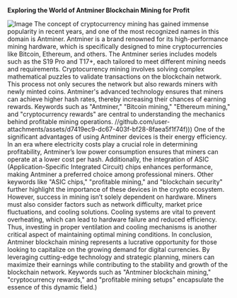 **Exploring the World of Antminer Blockchain Mining for Profit**

![Image](https://github.com/user-attachments/assets/d7419ec9-dc67-403f-bf28-8faea5f1f74f)
The concept of cryptocurrency mining has gained immense popularity in recent years, and one of the most recognized names in this domain is Antminer. Antminer is a brand renowned for its high-performance mining hardware, which is specifically designed to mine cryptocurrencies like Bitcoin, Ethereum, and others. The Antminer series includes models such as the S19 Pro and T17+, each tailored to meet different mining needs and requirements.
Cryptocurrency mining involves solving complex mathematical puzzles to validate transactions on the blockchain network. This process not only secures the network but also rewards miners with newly minted coins. Antminer's advanced technology ensures that miners can achieve higher hash rates, thereby increasing their chances of earning rewards. Keywords such as "Antminer," "Bitcoin mining," "Ethereum mining," and "cryptocurrency rewards" are central to understanding the mechanics behind profitable mining operations.
 //github.com/user-attachments/assets/d7419ec9-dc67-403f-bf28-8faea5f1f74f)))
One of the significant advantages of using Antminer devices is their energy efficiency. In an era where electricity costs play a crucial role in determining profitability, Antminer’s low power consumption ensures that miners can operate at a lower cost per hash. Additionally, the integration of ASIC (Application-Specific Integrated Circuit) chips enhances performance, making Antminer a preferred choice among professional miners. Other keywords like "ASIC chips," "profitable mining," and "blockchain security" further highlight the importance of these devices in the crypto ecosystem.
However, success in mining isn’t solely dependent on hardware. Miners must also consider factors such as network difficulty, market price fluctuations, and cooling solutions. Cooling systems are vital to prevent overheating, which can lead to hardware failure and reduced efficiency. Thus, investing in proper ventilation and cooling mechanisms is another critical aspect of maintaining optimal mining conditions.
In conclusion, Antminer blockchain mining represents a lucrative opportunity for those looking to capitalize on the growing demand for digital currencies. By leveraging cutting-edge technology and strategic planning, miners can maximize their earnings while contributing to the stability and growth of the blockchain network. Keywords such as "Antminer blockchain mining," "cryptocurrency rewards," and "profitable mining setups" encapsulate the essence of this dynamic field.)
